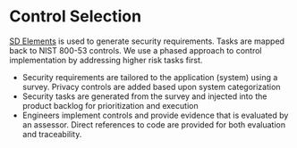 # Control Selection

[SD Elements](https://www.securitycompass.com/sdelements/) is used to generate security requirements. Tasks are mapped 
back to NIST 800-53 controls. We use a phased approach to control implementation by addressing higher risk tasks first. 

- Security requirements are tailored to the application (system) using a survey. Privacy controls are added based upon 
system categorization
- Security tasks are generated from the survey and injected into the product backlog for prioritization and execution
- Engineers implement controls and provide evidence that is evaluated by an assessor. Direct references to code are 
provided for both evaluation and traceability.
